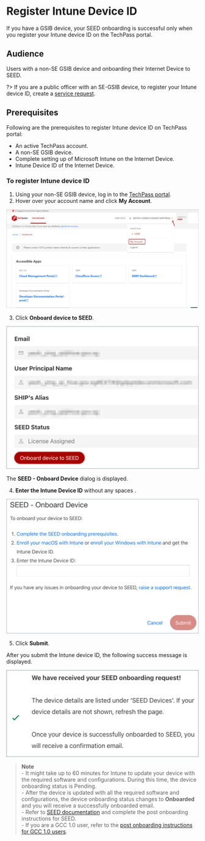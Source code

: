 # Register Intune Device ID

If you have a GSIB device, your SEED onboarding is successful only when you register your Intune device ID on the TechPass portal.

## Audience

Users with a non-SE GSIB device and onboarding their Internet Device to SEED.

?> If you are a public officer with an SE-GSIB device, to register your Intune device ID, create a [service request](https://go.gov.sg/techpass-sr).

## Prerequisites

Following are the prerequisites to register Intune device ID on TechPass portal:

- An active TechPass account.
- A non-SE GSIB device.
- Complete setting up of Microsoft Intune on the Internet Device.
- Intune Device ID of the Internet Device.

### To register Intune device ID

1. Using your non-SE GSIB device, log in to the [TechPass portal](https://portal.techpass.gov.sg).
2. Hover over your account name and click **My Account**.

![view-account](assets/images/onboarding/po-non-se/view-account-or-profile.png)

3. Click **Onboard device to SEED**.

![onboard-device-to-seed](assets/images/seed/licence-assigned-onboard-device.png)

The **SEED - Onboard Device** dialog is displayed.

4. **Enter the Intune Device ID** without any spaces .

![instructions-to-onboard-device-to-seed](assets/images/seed/onboard-device.png)

5. Click **Submit**.

After you submit the Intune device ID, the following success message is displayed.

![onboard-device-success](assets/images/seed/onboard-device-success.png)

>**Note**<br>- It might take up to 60 minutes for Intune to update your device with the required software and configurations. During this time, the device onboarding status is Pending.<br>- After the device is updated with all the required software and configurations, the device onboarding status changes to **Onboarded** and you will receive a successfully onboarded email.<br>- Refer to [SEED documentation](https://docs.developer.tech.gov.sg/docs/security-suite-for-engineering-endpoint-devices/post-onboarding-instructions/post-onboarding-steps-and-verification) and complete the post onboarding instructions for SEED.<br>- If you are a GCC 1.0 user, refer to the [post onboarding instructions for GCC 1.0 users](https://docs.developer.tech.gov.sg/docs/security-suite-for-engineering-endpoint-devices/#/post-onboarding-instructions/gcc-1.0-users).